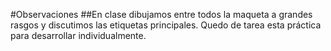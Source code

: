 #Observaciones
##En clase dibujamos entre todos la maqueta a grandes rasgos y discutimos las etiquetas principales. Quedo de tarea esta práctica para desarrollar individualmente.
